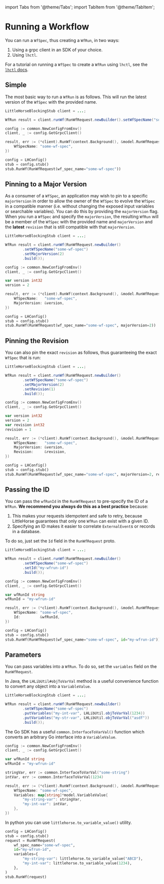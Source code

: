 import Tabs from '@theme/Tabs';
import TabItem from '@theme/TabItem';

# Running a Workflow

You can run a `WfSpec`, thus creating a `WfRun`, in two ways:

1. Using a grpc client in an SDK of your choice.
2. Using `lhctl`.

For a tutorial on running a `WfSpec` to create a `WfRun` using `lhctl`, see the [`lhctl` docs](/docs/developer-guide/lhctl).

## Simple

The most basic way to run a `WfRun` is as follows. This will run the latest version of the `WfSpec` with the provided name.

<Tabs>
  <TabItem value="java" label="Java" default>

```java
LittleHorseBlockingStub client = ...;

WfRun result = client.runWf(RunWfRequest.newBuilder().setWfSpecName("some-wf-spec").build());
```

  </TabItem>
  <TabItem value="go" label="Go">

```go
config := common.NewConfigFromEnv()
client, _ := config.GetGrpcClient()

result, err := (*client).RunWf(context.Background(), &model.RunWfRequest{
    WfSpecName: "some-wf-spec",
})
```

  </TabItem>
  <TabItem value="python" label="Python">

```python
config = LHConfig()
stub = config.stub()
stub.RunWf(RunWfRequest(wf_spec_name="some-wf-spec"))
```

  </TabItem>
</Tabs>

## Pinning to a Major Version

As a consumer of a `WfSpec`, an application may wish to pin to a specific `majorVersion` in order to allow the owner of the `WfSpec` to evolve the `WfSpec` in a compatible manner (i.e. without changing the exposed input variables or searchable variables). You can do this by providing the `majorVersion` flag. When you run a `WfSpec` and specify the `majorVersion`, the resulting `WfRun` will be a member of the `WfSpec` with the provided name and `majorVersion` and the **latest** `revision` that is still compatible with that `majorVersion`.

<Tabs>
  <TabItem value="java" label="Java" default>

```java
LittleHorseBlockingStub client = ...;

WfRun result = client.runWf(RunWfRequest.newBuilder()
        .setWfSpecName("some-wf-spec")
        .setMajorVersion(2)
        .build());

```

  </TabItem>
  <TabItem value="go" label="Go">

```go
config := common.NewConfigFromEnv()
client, _ := config.GetGrpcClient()

var version int32
version = 2

result, err := (*client).RunWf(context.Background(), &model.RunWfRequest{
    WfSpecName:   "some-wf-spec",
    MajorVersion: &version,
})
```

  </TabItem>
  <TabItem value="python" label="Python">

```python
config = LHConfig()
stub = config.stub()
stub.RunWf(RunWfRequest(wf_spec_name="some-wf-spec", majorVersion=2))
```

  </TabItem>
</Tabs>

## Pinning the Revision

You can also pin the exact `revision` as follows, thus guaranteeing the exact `WfSpec` that is run:

<Tabs>
  <TabItem value="java" label="Java" default>

```java
LittleHorseBlockingStub client = ...;

WfRun result = client.runWf(RunWfRequest.newBuilder()
        .setWfSpecName("some-wf-spec")
        .setMajorVersion(2)
        .setRevision(1)
        .build());

```

  </TabItem>
  <TabItem value="go" label="Go">

```go
config := common.NewConfigFromEnv()
client, _ := config.GetGrpcClient()

var version int32
version = 2
var revision int32
revision = 1

result, err := (*client).RunWf(context.Background(), &model.RunWfRequest{
    WfSpecName:   "some-wf-spec",
    MajorVersion: &version,
    Revision:     &revision,
})
```

  </TabItem>
  <TabItem value="python" label="Python">

```python
config = LHConfig()
stub = config.stub()
stub.RunWf(RunWfRequest(wf_spec_name="some-wf-spec", majorVersion=2, revision=1))
```

  </TabItem>
</Tabs>


## Passing the ID

You can pass the `wfRunId` in the `RunWfRequest` to pre-specify the ID of a `WfRun`. **We recommend you always do this as a best practice** because:

1. This makes your requests idempotent and safe to retry, because LittleHorse guarantees that only one `WfRun` can exist with a given ID.
2. Specifying an ID makes it easier to correlate `ExternalEvent`s or records in a database.

To do so, just set the `Id` field in the `RunWfRequest` proto.

<Tabs>
  <TabItem value="java" label="Java" default>

```java
LittleHorseBlockingStub client = ...;

WfRun result = client.runWf(RunWfRequest.newBuilder()
        .setWfSpecName("some-wf-spec")
        .setId("my-wfrun-id")
        .build());

```

  </TabItem>
  <TabItem value="go" label="Go">

```go
config := common.NewConfigFromEnv()
client, _ := config.GetGrpcClient()

var wfRunId string
wfRunId = "my-wfrun-id"

result, err := (*client).RunWf(context.Background(), &model.RunWfRequest{
    WfSpecName: "some-wf-spec",
    Id:         &wfRunId,
})
```

  </TabItem>
  <TabItem value="python" label="Python">

```python
config = LHConfig()
stub = config.stub()
stub.RunWf(RunWfRequest(wf_spec_name="some-wf-spec", id="my-wfrun-id"))
```

  </TabItem>
</Tabs>


## Parameters

You can pass variables into a `WfRun`. To do so, set the `variables` field on the `RunWfRequest`.

<Tabs>
  <TabItem value="java" label="Java" default>

In Java, the `LHLibUtil#objToVarVal` method is a useful convenience function to convert any object into a `VariableValue`.

```java
LittleHorseBlockingStub client = ...;

WfRun result = client.runWf(RunWfRequest.newBuilder()
        .setWfSpecName("some-wf-spec")
        .putVariables("my-int-var", LHLibUtil.objToVarVal(1234))
        .putVariables("my-str-var", LHLibUtil.objToVarVal("asdf"))
        .build());
```

  </TabItem>
  <TabItem value="go" label="Go">

The Go SDK has a useful `common.InterfaceToVarVal()` function which converts an arbitrary Go interface into a `VariableValue`.

```go
config := common.NewConfigFromEnv()
client, _ := config.GetGrpcClient()

var wfRunId string
wfRunId = "my-wfrun-id"

stringVar, err := common.InterfaceToVarVal("some-string")
intVar, err := common.InterfaceToVarVal(1234)

result, err := (*client).RunWf(context.Background(), &model.RunWfRequest{
	WfSpecName: "some-wf-spec",
	Variables: map[string]*model.VariableValue{
		"my-string-var": stringVar,
		"my-int-var": intVar,
	},
})
```

  </TabItem>
  <TabItem value="python" label="Python">

In python you can use `littlehorse.to_variable_value()` utility.

```python
config = LHConfig()
stub = config.stub()
request = RunWfRequest(
    wf_spec_name="some-wf-spec",
    id="my-wfrun-id",
    variables={
        "my-string-var": littlehorse.to_variable_value("ABCD"),
        "my-int-var": littlehorse.to_variable_value(1234),
    },
)
stub.RunWf(request)
```

  </TabItem>
</Tabs>
